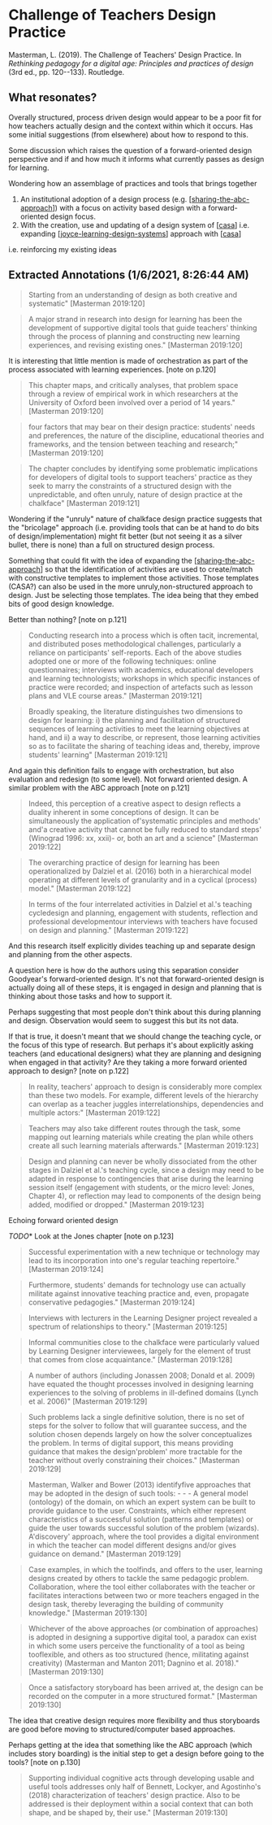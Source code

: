 # Challenge of Teachers Design Practice

Masterman, L. (2019). The Challenge of Teachers' Design Practice. In *Rethinking pedagogy for a digital age: Principles and practices of design* (3rd ed., pp. 120--133). Routledge.

## What resonates?

Overally structured, process driven design would appear to be a poor fit for how teachers actually design and the context within which it occurs. Has some initial suggestions (from elsewhere) about how to respond to this.

Some discussion which raises the question of a forward-oriented design perspective and if and how much it informs what currently passes as design for learning.

Wondering how an assemblage of practices and tools that brings together 

1. An institutional adoption of a design process (e.g. [[sharing-the-abc-approach]]) with a focus on activity based design with a forward-oriented design focus.
2. With the creation, use and updating of a design system of [[casa]] i.e. expanding [[joyce-learning-design-systems]] approach with [[casa]]

i.e. reinforcing my existing ideas

## Extracted Annotations (1/6/2021, 8:26:44 AM)

> Starting from an understanding of design as both creative and systematic" [Masterman 2019:120]

> A major strand in research into design for learning has been the development of supportive digital tools that guide teachers' thinking through the process of planning and constructing new learning experiences, and revising existing ones." [Masterman 2019:120]

It is interesting that little mention is made of orchestration as part of the process associated with learning experiences. [note on p.120]

> This chapter maps, and critically analyses, that problem space through a review of empirical work in which researchers at the University of Oxford been involved over a period of 14 years." [Masterman 2019:120]

> four factors that may bear on their design practice: students' needs and preferences, the nature of the discipline, educational theories and frameworks, and the tension between teaching and research;" [Masterman 2019:120]

> The chapter concludes by identifying some problematic implications for developers of digital tools to support teachers' practice as they seek to marry the constraints of a structured design with the unpredictable, and often unruly, nature of design practice at the chalkface" [Masterman 2019:121]

Wondering if the "unruly" nature of chalkface design practice suggests that the "bricolage" approach (i.e. providing tools that can be at hand to do bits of design/implementation) might fit better (but not seeing it as a silver bullet, there is none) than a full on structured design process.

Something that could fit with the idea of expanding the [[sharing-the-abc-approach]] so that the identification of activities are used to create/match with constructive templates to implement those activities. Those templates (CASA?) can also be used in the more unruly,non-structured approach to design. Just be selecting those templates. The idea being that they embed bits of good design knowledge.

Better than nothing? [note on p.121]

> Conducting research into a process which is often tacit, incremental, and distributed poses methodological challenges, particularly a reliance on participants' self-reports. Each of the above studies adopted one or more of the following techniques: online questionnaires; interviews with academics, educational developers and learning technologists; workshops in which specific instances of practice were recorded; and inspection of artefacts such as lesson plans and VLE course areas." [Masterman 2019:121]

> Broadly speaking, the literature distinguishes two dimensions to design for learning: i) the planning and facilitation of structured sequences of learning activities to meet the learning objectives at hand, and ii) a way to describe, or represent, those learning activities so as to facilitate the sharing of teaching ideas and, thereby, improve students' learning" [Masterman 2019:121]

And again this definition fails to engage with orchestration, but also evaluation and redesign (to some level). Not forward oriented design. A similar problem with the ABC approach [note on p.121]

> Indeed, this perception of a creative aspect to design reflects a duality inherent in some conceptions of design. It can be simultaneously the application of'systematic principles and methods' and'a creative activity that cannot be fully reduced to standard steps' (Winograd 1996: xx, xxii)- or, both an art and a science" [Masterman 2019:122]

> The overarching practice of design for learning has been operationalized by Dalziel et al. (2016) both in a hierarchical model operating at different levels of granularity and in a cyclical (process) model." [Masterman 2019:122]

> In terms of the four interrelated activities in Dalziel et al.'s teaching cycledesign and planning, engagement with students, reflection and professional developmentour interviews with teachers have focused on design and planning." [Masterman 2019:122]

And this research itself explicitly divides teaching up and separate design and planning from the other aspects.

A question here is how do the authors using this separation consider Goodyear's forward-oriented design. It's not that forward-oriented design is actually doing all of these steps, it is engaged in design and planning that is thinking about those tasks and how to support it.

Perhaps suggesting that most people don't think about this during planning and design. Observation would seem to suggest this but its not data.

If that is true, it doesn't meant that we should change the teaching cycle, or the focus of this type of research. But perhaps it's about explicitly asking teachers (and educational designers) what they are planning and designing when engaged in that activity? Are they taking a more forward oriented approach to design? [note on p.122]

> In reality, teachers' approach to design is considerably more complex than these two models. For example, different levels of the hierarchy can overlap as a teacher juggles interrelationships, dependencies and multiple actors:" [Masterman 2019:122]

> Teachers may also take different routes through the task, some mapping out learning materials while creating the plan while others create all such learning materials afterwards." [Masterman 2019:123]

> Design and planning can never be wholly dissociated from the other stages in Dalziel et al.'s teaching cycle, since a design may need to be adapted in response to contingencies that arise during the learning session itself (engagement with students, or the micro level: Jones, Chapter 4), or reflection may lead to components of the design being added, modified or dropped." [Masterman 2019:123]

Echoing forward oriented design

*TODO** Look at the Jones chapter [note on p.123]

> Successful experimentation with a new technique or technology may lead to its incorporation into one's regular teaching repertoire." [Masterman 2019:124]

> Furthermore, students' demands for technology use can actually militate against innovative teaching practice and, even, propagate conservative pedagogies." [Masterman 2019:124]

> Interviews with lecturers in the Learning Designer project revealed a spectrum of relationships to theory." [Masterman 2019:125]

> Informal communities close to the chalkface were particularly valued by Learning Designer interviewees, largely for the element of trust that comes from close acquaintance." [Masterman 2019:128]

> A number of authors (including Jonassen 2008; Donald et al. 2009) have equated the thought processes involved in designing learning experiences to the solving of problems in ill-defined domains (Lynch et al. 2006)" [Masterman 2019:129]

> Such problems lack a single definitive solution, there is no set of steps for the solver to follow that will guarantee success, and the solution chosen depends largely on how the solver conceptualizes the problem. In terms of digital support, this means providing guidance that makes the design'problem' more tractable for the teacher without overly constraining their choices." [Masterman 2019:129]

> Masterman, Walker and Bower (2013) identifyfive approaches that may be adopted in the design of such tools: - - - A general model (ontology) of the domain, on which an expert system can be built to provide guidance to the user. Constraints, which either represent characteristics of a successful solution (patterns and templates) or guide the user towards successful solution of the problem (wizards). A'discovery' approach, where the tool provides a digital environment in which the teacher can model different designs and/or gives guidance on demand." [Masterman 2019:129]

> Case examples, in which the toolfinds, and offers to the user, learning designs created by others to tackle the same pedagogic problem. Collaboration, where the tool either collaborates with the teacher or facilitates interactions between two or more teachers engaged in the design task, thereby leveraging the building of community knowledge." [Masterman 2019:130]

> Whichever of the above approaches (or combination of approaches) is adopted in designing a supportive digital tool, a paradox can exist in which some users perceive the functionality of a tool as being tooflexible, and others as too structured (hence, militating against creativity) (Masterman and Manton 2011; Dagnino et al. 2018)." [Masterman 2019:130]

> Once a satisfactory storyboard has been arrived at, the design can be recorded on the computer in a more structured format." [Masterman 2019:130]

The idea that creative design requires more flexibility and thus storyboards are good before moving to structured/computer based approaches.

Perhaps getting at the idea that something like the ABC approach (which includes story boarding) is the initial step to get a design before going to the tools? [note on p.130]

> Supporting individual cognitive acts through developing usable and useful tools addresses only half of Bennett, Lockyer, and Agostinho's (2018) characterization of teachers' design practice. Also to be addressed is their deployment within a social context that can both shape, and be shaped by, their use." [Masterman 2019:130]

[//begin]: # "Autogenerated link references for markdown compatibility"
[sharing-the-abc-approach]: sharing-the-abc-approach "Sharing the ABC Approach"
[casa]: ../casa "Contextually Appropriate Scaffolding Assemblages (CASA)"
[joyce-learning-design-systems]: joyce-learning-design-systems "Joyce Learning Design Systems"
[//end]: # "Autogenerated link references"
[//begin]: # "Autogenerated link references for markdown compatibility"
[sharing-the-abc-approach]: sharing-the-abc-approach "Sharing the ABC Approach"
[casa]: ../casa "Contextually Appropriate Scaffolding Assemblages (CASA)"
[joyce-learning-design-systems]: joyce-learning-design-systems "Joyce Learning Design Systems"
[casa]: ../casa "Contextually Appropriate Scaffolding Assemblages (CASA)"
[sharing-the-abc-approach]: sharing-the-abc-approach "Sharing the ABC Approach"
[//end]: # "Autogenerated link references"